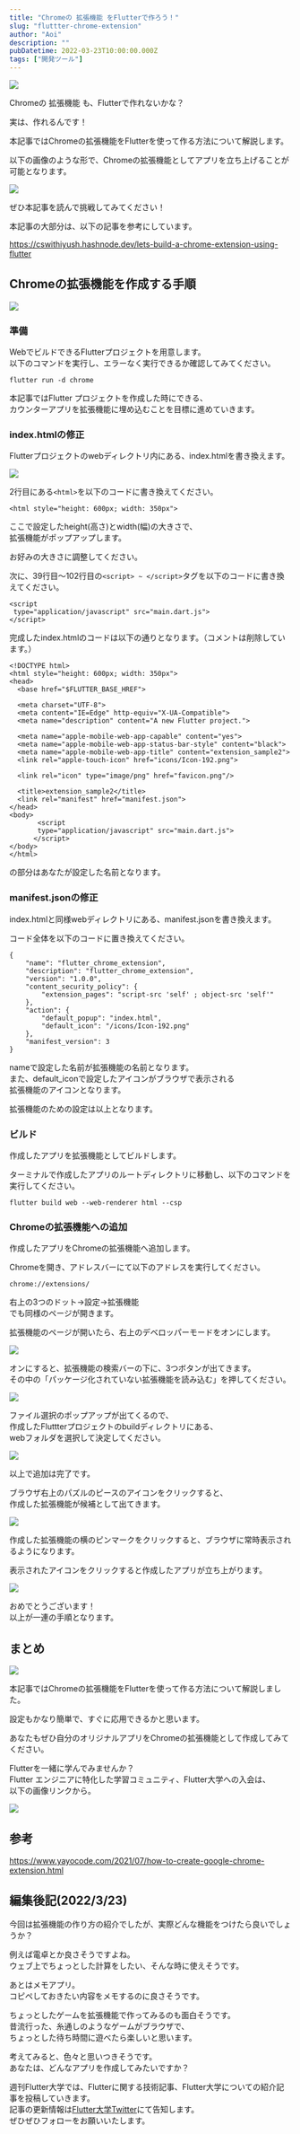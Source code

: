```yaml
---
title: "Chromeの 拡張機能 をFlutterで作ろう！"
slug: "fluttter-chrome-extension"
author: "Aoi"
description: ""
pubDatetime: 2022-03-23T10:00:00.000Z
tags: ["開発ツール"]
---
```


![](https://blog.flutteruniv.com/wp-content/themes/cocoon-master/images/ojisan.png)

Chromeの 拡張機能 も、Flutterで作れないかな？

実は、作れるんです！

本記事ではChromeの拡張機能をFlutterを使って作る方法について解説します。

以下の画像のような形で、Chromeの拡張機能としてアプリを立ち上げることが可能となります。

![](https://blog.flutteruniv.com/wp-content/uploads/2022/03/拡張機能の実行例-1-1024x937.png)

ぜひ本記事を読んで挑戦してみてください！

本記事の大部分は、以下の記事を参考にしています。

https://cswithiyush.hashnode.dev/lets-build-a-chrome-extension-using-flutter

## Chromeの拡張機能を作成する手順

![](http://blog.flutteruniv.com/wp-content/uploads/2022/02/コーディング男性.jpeg)

### 準備

WebでビルドできるFlutterプロジェクトを用意します。  
以下のコマンドを実行し、エラーなく実行できるか確認してみてください。

```
flutter run -d chrome
```

本記事ではFlutter プロジェクトを作成した時にできる、  
カウンターアプリを拡張機能に埋め込むことを目標に進めていきます。

### index.htmlの修正

Flutterプロジェクトのwebディレクトリ内にある、index.htmlを書き換えます。

![](https://blog.flutteruniv.com/wp-content/uploads/2022/03/ファイル位置1-1024x846.png)

2行目にある`<html>`を以下のコードに書き換えてください。

```
<html style="height: 600px; width: 350px">
```

ここで設定したheight(高さ)とwidth(幅)の大きさで、  
拡張機能がポップアップします。

お好みの大きさに調整してください。

次に、39行目〜102行目の`<script> ~ </script>`タグを以下のコードに書き換えてください。

```
<script
 type="application/javascript" src="main.dart.js">
</script>
```

完成したindex.htmlのコードは以下の通りとなります。（コメントは削除しています。）

```
<!DOCTYPE html>
<html style="height: 600px; width: 350px">
<head>
  <base href="$FLUTTER_BASE_HREF">

  <meta charset="UTF-8">
  <meta content="IE=Edge" http-equiv="X-UA-Compatible">
  <meta name="description" content="A new Flutter project.">

  <meta name="apple-mobile-web-app-capable" content="yes">
  <meta name="apple-mobile-web-app-status-bar-style" content="black">
  <meta name="apple-mobile-web-app-title" content="extension_sample2">
  <link rel="apple-touch-icon" href="icons/Icon-192.png">

  <link rel="icon" type="image/png" href="favicon.png"/>

  <title>extension_sample2</title>
  <link rel="manifest" href="manifest.json">
</head>
<body>
       <script
       type="application/javascript" src="main.dart.js">
      </script>
</body>
</html>
```

<title>~</title>の部分はあなたが設定した名前となります。

### manifest.jsonの修正

index.htmlと同様webディレクトリにある、manifest.jsonを書き換えます。

コード全体を以下のコードに置き換えてください。

```
{
    "name": "flutter_chrome_extension",
    "description": "flutter_chrome_extension",
    "version": "1.0.0",
    "content_security_policy": {
        "extension_pages": "script-src 'self' ; object-src 'self'"
    },
    "action": {
        "default_popup": "index.html",
        "default_icon": "/icons/Icon-192.png"
    },
    "manifest_version": 3
}
```

nameで設定した名前が拡張機能の名前となります。  
また、default\_iconで設定したアイコンがブラウザで表示される  
拡張機能のアイコンとなります。

拡張機能のための設定は以上となります。

### ビルド

作成したアプリを拡張機能としてビルドします。

ターミナルで作成したアプリのルートディレクトリに移動し、以下のコマンドを実行してください。

```
flutter build web --web-renderer html --csp
```

### Chromeの拡張機能への追加

作成したアプリをChromeの拡張機能へ追加します。

Chromeを開き、アドレスバーにて以下のアドレスを実行してください。

```
chrome://extensions/
```

右上の3つのドット→設定→拡張機能  
でも同様のページが開きます。

拡張機能のページが開いたら、右上のデベロッパーモードをオンにします。

![](https://blog.flutteruniv.com/wp-content/uploads/2022/03/デベロッパーモード-1024x938.png)

オンにすると、拡張機能の検索バーの下に、3つボタンが出てきます。  
その中の「パッケージ化されていない拡張機能を読み込む」を押してください。

![](https://blog.flutteruniv.com/wp-content/uploads/2022/03/拡張機能の読み込み-1024x936.png)

ファイル選択のポップアップが出てくるので、  
作成したFluttterプロジェクトのbuildディレクトリにある、  
webフォルダを選択して決定してください。

![](https://blog.flutteruniv.com/wp-content/uploads/2022/03/フォルダ選択-1024x595.png)

以上で追加は完了です。

ブラウザ右上のパズルのピースのアイコンをクリックすると、  
作成した拡張機能が候補として出てきます。

![](https://blog.flutteruniv.com/wp-content/uploads/2022/03/拡張機能の位置-1024x934.png)

作成した拡張機能の横のピンマークをクリックすると、ブラウザに常時表示されるようになります。

表示されたアイコンをクリックすると作成したアプリが立ち上がります。

![](https://blog.flutteruniv.com/wp-content/uploads/2022/03/拡張機能の実行例-1024x937.png)

おめでとうございます！  
以上が一連の手順となります。

## まとめ

![](http://blog.flutteruniv.com/wp-content/uploads/2022/03/猫パソコン.jpeg)

本記事ではChromeの拡張機能をFlutterを使って作る方法について解説しました。

設定もかなり簡単で、すぐに応用できるかと思います。

あなたもぜひ自分のオリジナルアプリをChromeの拡張機能として作成してみてください。

Flutterを一緒に学んでみませんか？  
Flutter エンジニアに特化した学習コミュニティ、Flutter大学への入会は、  
以下の画像リンクから。

[![](https://blog.flutteruniv.com/wp-content/uploads/2022/07/Flutter大学バナー.png)](//flutteruniv.com)

## 参考

https://www.yayocode.com/2021/07/how-to-create-google-chrome-extension.html

## 編集後記(2022/3/23)

今回は拡張機能の作り方の紹介でしたが、実際どんな機能をつけたら良いでしょうか？

例えば電卓とか良さそうですよね。  
ウェブ上でちょっとした計算をしたい、そんな時に使えそうです。

あとはメモアプリ。  
コピペしておきたい内容をメモするのに良さそうです。

ちょっとしたゲームを拡張機能で作ってみるのも面白そうです。  
昔流行った、糸通しのようなゲームがブラウザで、  
ちょっとした待ち時間に遊べたら楽しいと思います。

考えてみると、色々と思いつきそうです。  
あなたは、どんなアプリを作成してみたいですか？

週刊Flutter大学では、Flutterに関する技術記事、Flutter大学についての紹介記事を投稿していきます。  
記事の更新情報は[Flutter大学Twitter](https://twitter.com/FlutterUniv)にて告知します。  
ぜひぜひフォローをお願いいたします。